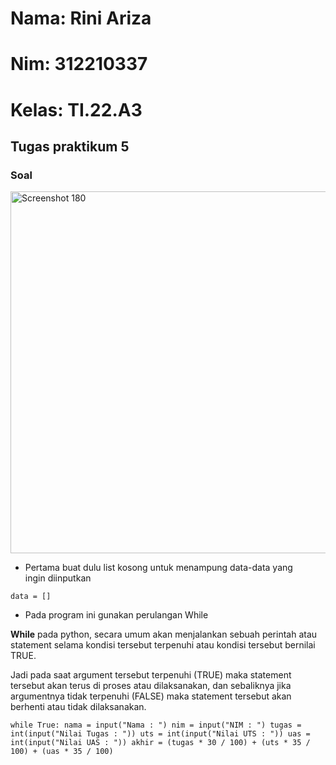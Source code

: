 # Nama: Rini Ariza
# Nim: 312210337
# Kelas: TI.22.A3

## Tugas praktikum 5
### Soal

<img width="579" alt="Screenshot 180" src="https://user-images.githubusercontent.com/115542704/202370020-187d2651-fd02-4dbf-b415-670ad56cbbbf.png">

- Pertama buat dulu list kosong untuk menampung data-data yang ingin diinputkan

`data = []`

- Pada program ini gunakan perulangan While

**While** pada python, secara umum akan menjalankan sebuah perintah atau statement selama kondisi tersebut terpenuhi atau kondisi tersebut bernilai TRUE.

  Jadi pada saat argument tersebut terpenuhi (TRUE) maka statement tersebut akan terus di proses atau dilaksanakan, dan sebaliknya jika argumentnya tidak terpenuhi   (FALSE) maka statement tersebut akan berhenti atau tidak dilaksanakan.
  
  `while True:
    nama = input("Nama : ")
    nim = input("NIM : ")
    tugas = int(input("Nilai Tugas : "))
    uts = int(input("Nilai UTS : "))
    uas = int(input("Nilai UAS : "))
    akhir = (tugas * 30 / 100) + (uts * 35 / 100) + (uas * 35 / 100)`
